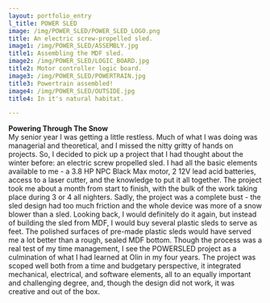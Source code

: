```yaml
---
layout: portfolio_entry
l_title: POWER SLED
image: /img/POWER_SLED/POWER_SLED_LOGO.png
title: An electric screw-propelled sled.
image1: /img/POWER_SLED/ASSEMBLY.jpg
title1: Assembling the MDF sled.
image2: /img/POWER_SLED/LOGIC_BOARD.jpg
title2: Motor controller logic board.
image3: /img/POWER_SLED/POWERTRAIN.jpg
title3: Powertrain assembled!
image4: /img/POWER_SLED/OUTSIDE.jpg
title4: In it's natural habitat.

---
```

<strong class="s_title">Powering Through The Snow</strong><br />
My senior year I was getting a little restless. Much of what I was doing was managerial and theoretical, and I missed the nitty gritty of hands on projects. So, I decided to pick up a project that I had thought about the winter before: an electric screw propelled sled. I had all the basic elements available to me - a 3.8 HP NPC Black Max motor, 2 12V lead acid batteries, access to a laser cutter, and the knowledge to put it all together. The project took me about a month from start to finish, with the bulk of the work taking place during 3 or 4 all nighters. Sadly, the project was a complete bust - the sled design had too much friction and the whole device was more of a snow blower than a sled. Looking back, I would definitely do it again, but instead of building the sled from MDF, I would buy several plastic sleds to serve as feet. The polished surfaces of pre-made plastic sleds would have served me a lot better than a rough, sealed MDF bottom. Though the process was a real test of my time management, I see the POWERSLED project as a culmination of what I had learned at Olin in my four years. The project was scoped well both from a time and budgetary perspective, it integrated mechanical, electrical, and software elements, all to an equally important and challenging degree, and, though the design did not work, it was creative and out of the box. 

